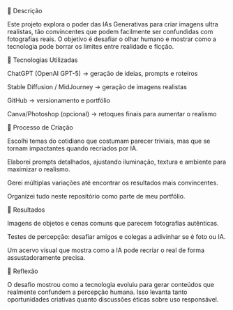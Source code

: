 📒 Descrição

Este projeto explora o poder das IAs Generativas para criar imagens ultra realistas, tão convincentes que podem facilmente ser confundidas com fotografias reais.
O objetivo é desafiar o olhar humano e mostrar como a tecnologia pode borrar os limites entre realidade e ficção.

🤖 Tecnologias Utilizadas

ChatGPT (OpenAI GPT-5) → geração de ideias, prompts e roteiros

Stable Diffusion / MidJourney → geração de imagens realistas

GitHub → versionamento e portfólio

Canva/Photoshop (opcional) → retoques finais para aumentar o realismo

🧐 Processo de Criação

Escolhi temas do cotidiano que costumam parecer triviais, mas que se tornam impactantes quando recriados por IA.

Elaborei prompts detalhados, ajustando iluminação, textura e ambiente para maximizar o realismo.

Gerei múltiplas variações até encontrar os resultados mais convincentes.

Organizei tudo neste repositório como parte de meu portfólio.

🚀 Resultados

Imagens de objetos e cenas comuns que parecem fotografias autênticas.

Testes de percepção: desafiar amigos e colegas a adivinhar se é foto ou IA.

Um acervo visual que mostra como a IA pode recriar o real de forma assustadoramente precisa.

💭 Reflexão

O desafio mostrou como a tecnologia evoluiu para gerar conteúdos que realmente confundem a percepção humana. Isso levanta tanto oportunidades criativas quanto discussões éticas sobre uso responsável.
